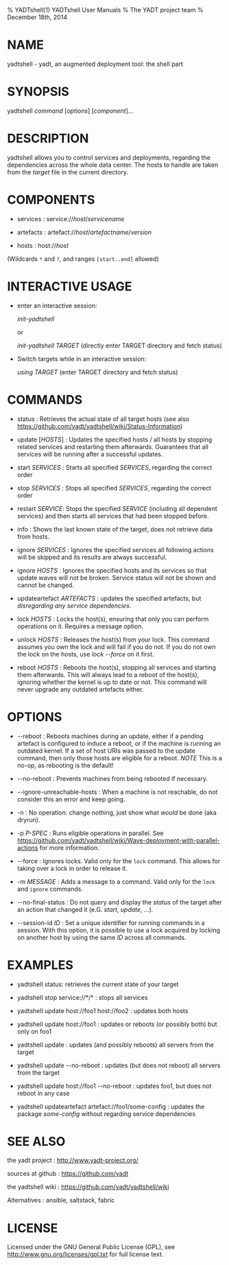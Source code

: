 % YADTshell(1) YADTshell User Manuals
% The YADT project team
% December 18th, 2014

# NAME

yadtshell - yadt, an augmented deployment tool: the shell part

# SYNOPSIS

yadtshell *command* [*options*] [*component*]...

# DESCRIPTION

yadtshell allows you to control services and deployments, regarding
the dependencies across the whole data center.
The hosts to handle are taken from the *target* file in the current
directory.

# COMPONENTS
* services :
service://*host*/*servicename*

* artefacts :
artefact://*host*/*artefactname*/*version*

* hosts :
host://*host*

(Wildcards `*` and `?`, and ranges `[start..end]` allowed)

# INTERACTIVE USAGE
* enter an interactive session:

  *init-yadtshell*

  or

  *init-yadtshell TARGET* (directly enter TARGET directory and fetch status)

* Switch targets while in an interactive session:

    *using TARGET* (enter TARGET directory and fetch status)

# COMMANDS

* status :
Retrieves the actual state of all target hosts
(see also https://github.com/yadt/yadtshell/wiki/Status-Information)

* update [*HOSTS*] :
Updates the specified hosts / all hosts by stopping related services
and restarting them afterwards. Guarantees that all services will be running
after a successful updates.

* start *SERVICES* :
Starts all specified *SERVICES*, regarding the correct order

* stop *SERVICES* :
Stops all specified *SERVICES*, regarding the correct order

* restart *SERVICE*:
Stops the specified *SERVICE* (including all dependent services) and then 
starts all services that had been stopped before. 

* info :
Shows the last known state of the target, does not retrieve data from hosts.

* ignore *SERVICES* :
Ignores the specified services all following actions will be skipped and
its results are always successful.

* ignore *HOSTS* :
Ignores the specified hosts and its services so that update waves will not be broken. Service status will not be shown and cannot be changed.

* updateartefact *ARTEFACTS* :
updates the specified artefacts, but _disregarding any service dependencies_.

* lock *HOSTS* :
Locks the host(s), ensuring that only you can perform operations on it.
Requires a message option.

* unlock *HOSTS* :
Releases the host(s) from your lock. This command assumes you own the lock and will fail if you do not. If you do not own the lock on the hosts, use *lock --force* on it first.

* reboot *HOSTS* :
Reboots the host(s), stopping all services and starting them afterwards.
This will always lead to a reboot of the host(s), ignoring whether the kernel is up to date or not. This command will never upgrade any outdated artefacts either.

# OPTIONS
* --reboot :
Reboots machines during an update, either if a pending artefact is configured to
induce a reboot, or if the machine is running an outdated kernel.
If a set of host URIs was passed to the update command, then only those hosts
are eligible for a reboot.
*NOTE* This is a no-op, as rebooting is the default!

* --no-reboot :
Prevents machines from being rebooted if necessary.

* --ignore-unreachable-hosts :
When a machine is not reachable, do not consider this an error and keep going.

* -n :
No operation: change nothing, just show what *would* be done (aka dryrun).

* -p *P-SPEC* :
Runs eligible operations in parallel.
See https://github.com/yadt/yadtshell/wiki/Wave-deployment-with-parallel-actions for more information.

* --force :
Ignores locks. Valid only for the `lock` command. This allows for taking over a lock
in order to release it.

* -m *MESSAGE* :
Adds a message to a command. Valid only for the `lock` and `ignore` commands.

* --no-final-status :
Do not query and display the *status* of the target after an action that changed it
(e.G. *start*, *update*, ...).

* --session-id *ID* :
Set a unique identifier for running commands in a session. With this option,
it is possible to use a lock acquired by locking on another host by using the same *ID* across all commands.

# EXAMPLES

* yadtshell status:
retrieves the current state of your target

* yadtshell stop service://\*/\* :
stops all services

* yadtshell update host://foo1 host://foo2 :
updates both hosts

* yadtshell update host://foo1 :
updates or reboots (or possibly both) but only on foo1

* yadtshell update :
updates (and possibly reboots) all servers from the target

* yadtshell update --no-reboot :
updates (but does not reboot) all servers from the target

* yadtshell update host://foo1 --no-reboot :
updates foo1, but does not reboot in any case

* yadtshell updateartefact artefact://foo1/some-config :
updates the package _some-config_ without regarding service dependencies

# SEE ALSO

the yadt project
:   http://www.yadt-project.org/

sources at github
:   https://github.com/yadt

the yadtshell wiki
:   https://github.com/yadt/yadtshell/wiki

Alternatives
:   ansible, saltstack, fabric

# LICENSE

Licensed under the GNU General Public License (GPL), see http://www.gnu.org/licenses/gpl.txt for full license text.
